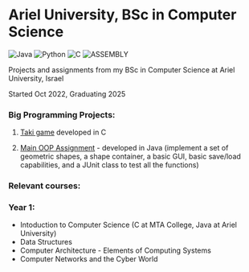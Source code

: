 # Ariel University, BSc in Computer Science
![Java](https://img.shields.io/badge/java-%23ED8B00.svg?style=for-the-badge&logo=openjdk&logoColor=white)
![Python](https://img.shields.io/badge/python-3670A0?style=for-the-badge&logo=python&logoColor=ffdd54)
![C](https://img.shields.io/badge/c-%2300599C.svg?style=for-the-badge&logo=c&logoColor=white)
![ASSEMBLY](https://img.shields.io/badge/_-ASM-6E4C13.svg?style=for-the-badge)


Projects and assignments from my BSc in Computer Science at Ariel University, Israel


Started Oct 2022, Graduating 2025

<h3>Big Programming Projects:</h3>

1. <a href="https://github.com/SamuraiPolix/ArielUniversity/blob/f47b14672873beebeaad8e9a3886951e9c8aef6a/Introduction%20to%20Computer%20Science/Introduction%20to%20C%20-%20MTA%20College/Exercises%20%26%20Projects/Taki%20Game%20-%20Final%20Project">Taki game</a>
developed in C

2. <a href="https://github.com/SamuraiPolix/ArielUniversity/tree/main/Introduction%20to%20Computer%20Science/Introduction%20to%20Java%20-%20Ariel%20University/Exercises%20%26%20Projects/Ex4%20-%20Main%20OOP%20Assignment">Main OOP Assignment</a> - developed in Java (implement a set of geometric shapes, a shape container, a basic GUI, basic save/load capabilities, and a JUnit class to test all the functions)


<h3>Relevant courses:</h3>

<h3>Year 1:</h3>

- Intoduction to Computer Science (C at MTA College, Java at Ariel University)
- Data Structures
- Computer Architecture - Elements of Computing Systems
- Computer Networks and the Cyber World


